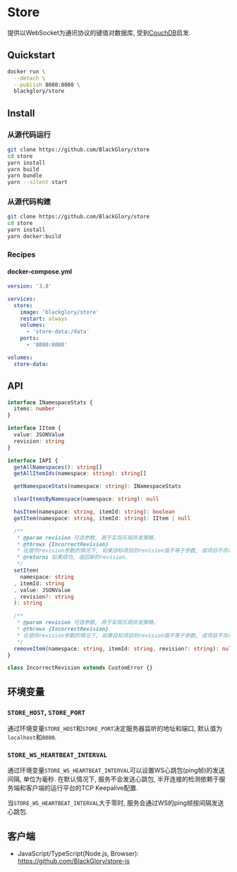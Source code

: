 # Store
提供以WebSocket为通讯协议的键值对数据库, 受到[CouchDB]启发.

[CouchDB]: https://couchdb.apache.org]

## Quickstart
```sh
docker run \
  --detach \
  --publish 8080:8080 \
  blackglory/store
```

## Install
### 从源代码运行
```sh
git clone https://github.com/BlackGlory/store
cd store
yarn install
yarn build
yarn bundle
yarn --silent start
```

### 从源代码构建
```sh
git clone https://github.com/BlackGlory/store
cd store
yarn install
yarn docker:build
```

### Recipes
#### docker-compose.yml
```yaml
version: '3.8'

services:
  store:
    image: 'blackglory/store'
    restart: always
    volumes:
      - 'store-data:/data'
    ports:
      - '8080:8080'

volumes:
  store-data:
```
## API
```ts
interface INamespaceStats {
  items: number
}

interface IItem {
  value: JSONValue
  revision: string
}

interface IAPI {
  getAllNamespaces(): string[]
  getAllItemIds(namespace: string): string[]

  getNamespaceStats(namespace: string): INamespaceStats

  clearItemsByNamespace(namespace: string): null

  hasItem(namespace: string, itemId: string): boolean
  getItem(namespace: string, itemId: string): IItem | null

  /**
   * @param revision 可选参数, 用于实现乐观并发策略.
   * @throws {IncorrectRevision}
   * 在提供revision参数的情况下, 如果目标项目的revision值不等于参数, 或项目不存在, 则抛出此错误.
   * @returns 如果成功, 返回新的revision.
   */
  setItem(
    namespace: string
  , itemId: string
  , value: JSONValue
  , revision?: string
  ): string

  /**
   * @param revision 可选参数, 用于实现乐观并发策略.
   * @throws {IncorrectRevision}
   * 在提供revision参数的情况下, 如果目标项目的revision值不等于参数, 或项目不存在, 则抛出此错误.
   */
  removeItem(namespace: string, itemId: string, revision?: string): null
}

class IncorrectRevision extends CustomError {}
```

## 环境变量
### `STORE_HOST`, `STORE_PORT`
通过环境变量`STORE_HOST`和`STORE_PORT`决定服务器监听的地址和端口,
默认值为`localhost`和`8080`.

### `STORE_WS_HEARTBEAT_INTERVAL`
通过环境变量`STORE_WS_HEARTBEAT_INTERVAL`可以设置WS心跳包(ping帧)的发送间隔, 单位为毫秒.
在默认情况下, 服务不会发送心跳包,
半开连接的检测依赖于服务端和客户端的运行平台的TCP Keepalive配置.

当`STORE_WS_HEARTBEAT_INTERVAL`大于零时,
服务会通过WS的ping帧按间隔发送心跳包.

## 客户端
- JavaScript/TypeScript(Node.js, Browser): <https://github.com/BlackGlory/store-js>
